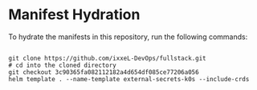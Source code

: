 
# Manifest Hydration

To hydrate the manifests in this repository, run the following commands:

```shell

git clone https://github.com/ixxeL-DevOps/fullstack.git
# cd into the cloned directory
git checkout 3c90365fa082112182a4d654df085ce77206a056
helm template . --name-template external-secrets-k0s --include-crds
```